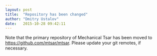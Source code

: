 ```yaml
---
layout: post
title:  "Repository has been changed"
author: "Dmitry Ustalov"
date:   2015-10-28 09:42:11
---
```


Note that the primary repository of Mechanical Tsar has been moved to <https://github.com/mtsar/mtsar>. Please update your git remotes, if necessary.
